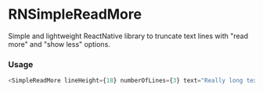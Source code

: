 # RNSimpleReadMore
Simple and lightweight ReactNative library to truncate text lines with "read more" and "show less" options.


### Usage

```javascript
<SimpleReadMore lineHeight={18} numberOfLines={3} text="Really long text...." />
```

